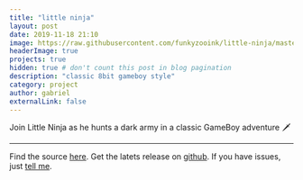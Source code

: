 ```yaml
---
title: "little ninja"
layout: post
date: 2019-11-18 21:10
image: https://raw.githubusercontent.com/funkyzooink/little-ninja/master/android/web_hi_res_512.png
headerImage: true
projects: true
hidden: true # don't count this post in blog pagination
description: "classic 8bit gameboy style"
category: project
author: gabriel
externalLink: false
---
```


Join Little Ninja as he hunts a dark army in a classic GameBoy adventure 🗡️

---
Find the source [here](https://github.com/funkyzooink/little-ninja/).
Get the latets release on [github](https://github.com/funkyzooink/fresh-engine/releases).
If you have issues, just [tell me](https://github.com/funkyzooink/little-ninja/issues).
